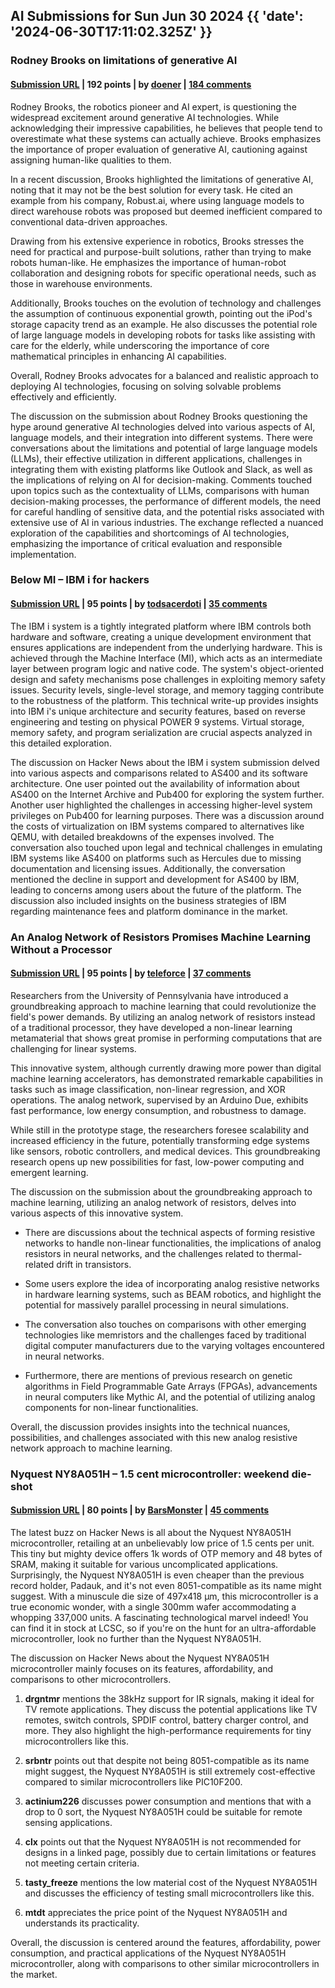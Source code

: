 ## AI Submissions for Sun Jun 30 2024 {{ 'date': '2024-06-30T17:11:02.325Z' }}

### Rodney Brooks on limitations of generative AI

#### [Submission URL](https://techcrunch.com/2024/06/29/mit-robotics-pioneer-rodney-brooks-thinks-people-are-vastly-overestimating-generative-ai/) | 192 points | by [doener](https://news.ycombinator.com/user?id=doener) | [184 comments](https://news.ycombinator.com/item?id=40835588)

Rodney Brooks, the robotics pioneer and AI expert, is questioning the widespread excitement around generative AI technologies. While acknowledging their impressive capabilities, he believes that people tend to overestimate what these systems can actually achieve. Brooks emphasizes the importance of proper evaluation of generative AI, cautioning against assigning human-like qualities to them.

In a recent discussion, Brooks highlighted the limitations of generative AI, noting that it may not be the best solution for every task. He cited an example from his company, Robust.ai, where using language models to direct warehouse robots was proposed but deemed inefficient compared to conventional data-driven approaches.

Drawing from his extensive experience in robotics, Brooks stresses the need for practical and purpose-built solutions, rather than trying to make robots human-like. He emphasizes the importance of human-robot collaboration and designing robots for specific operational needs, such as those in warehouse environments.

Additionally, Brooks touches on the evolution of technology and challenges the assumption of continuous exponential growth, pointing out the iPod's storage capacity trend as an example. He also discusses the potential role of large language models in developing robots for tasks like assisting with care for the elderly, while underscoring the importance of core mathematical principles in enhancing AI capabilities.

Overall, Rodney Brooks advocates for a balanced and realistic approach to deploying AI technologies, focusing on solving solvable problems effectively and efficiently.

The discussion on the submission about Rodney Brooks questioning the hype around generative AI technologies delved into various aspects of AI, language models, and their integration into different systems. There were conversations about the limitations and potential of large language models (LLMs), their effective utilization in different applications, challenges in integrating them with existing platforms like Outlook and Slack, as well as the implications of relying on AI for decision-making. Comments touched upon topics such as the contextuality of LLMs, comparisons with human decision-making processes, the performance of different models, the need for careful handling of sensitive data, and the potential risks associated with extensive use of AI in various industries. The exchange reflected a nuanced exploration of the capabilities and shortcomings of AI technologies, emphasizing the importance of critical evaluation and responsible implementation.

### Below MI – IBM i for hackers

#### [Submission URL](https://silentsignal.github.io/BelowMI/) | 95 points | by [todsacerdoti](https://news.ycombinator.com/user?id=todsacerdoti) | [35 comments](https://news.ycombinator.com/item?id=40837420)

The IBM i system is a tightly integrated platform where IBM controls both hardware and software, creating a unique development environment that ensures applications are independent from the underlying hardware. This is achieved through the Machine Interface (MI), which acts as an intermediate layer between program logic and native code. The system's object-oriented design and safety mechanisms pose challenges in exploiting memory safety issues. Security levels, single-level storage, and memory tagging contribute to the robustness of the platform. This technical write-up provides insights into IBM i's unique architecture and security features, based on reverse engineering and testing on physical POWER 9 systems. Virtual storage, memory safety, and program serialization are crucial aspects analyzed in this detailed exploration.

The discussion on Hacker News about the IBM i system submission delved into various aspects and comparisons related to AS400 and its software architecture. One user pointed out the availability of information about AS400 on the Internet Archive and Pub400 for exploring the system further. Another user highlighted the challenges in accessing higher-level system privileges on Pub400 for learning purposes. There was a discussion around the costs of virtualization on IBM systems compared to alternatives like QEMU, with detailed breakdowns of the expenses involved. The conversation also touched upon legal and technical challenges in emulating IBM systems like AS400 on platforms such as Hercules due to missing documentation and licensing issues. Additionally, the conversation mentioned the decline in support and development for AS400 by IBM, leading to concerns among users about the future of the platform. The discussion also included insights on the business strategies of IBM regarding maintenance fees and platform dominance in the market.

### An Analog Network of Resistors Promises Machine Learning Without a Processor

#### [Submission URL](https://www.hackster.io/news/an-analog-network-of-resistors-promises-machine-learning-without-a-processor-researchers-say-d9cb0655b7a0) | 95 points | by [teleforce](https://news.ycombinator.com/user?id=teleforce) | [37 comments](https://news.ycombinator.com/item?id=40836183)

Researchers from the University of Pennsylvania have introduced a groundbreaking approach to machine learning that could revolutionize the field's power demands. By utilizing an analog network of resistors instead of a traditional processor, they have developed a non-linear learning metamaterial that shows great promise in performing computations that are challenging for linear systems. 

This innovative system, although currently drawing more power than digital machine learning accelerators, has demonstrated remarkable capabilities in tasks such as image classification, non-linear regression, and XOR operations. The analog network, supervised by an Arduino Due, exhibits fast performance, low energy consumption, and robustness to damage. 

While still in the prototype stage, the researchers foresee scalability and increased efficiency in the future, potentially transforming edge systems like sensors, robotic controllers, and medical devices. This groundbreaking research opens up new possibilities for fast, low-power computing and emergent learning.

The discussion on the submission about the groundbreaking approach to machine learning, utilizing an analog network of resistors, delves into various aspects of this innovative system. 

- There are discussions about the technical aspects of forming resistive networks to handle non-linear functionalities, the implications of analog resistors in neural networks, and the challenges related to thermal-related drift in transistors.

- Some users explore the idea of incorporating analog resistive networks in hardware learning systems, such as BEAM robotics, and highlight the potential for massively parallel processing in neural simulations.

- The conversation also touches on comparisons with other emerging technologies like memristors and the challenges faced by traditional digital computer manufacturers due to the varying voltages encountered in neural networks.

- Furthermore, there are mentions of previous research on genetic algorithms in Field Programmable Gate Arrays (FPGAs), advancements in neural computers like Mythic AI, and the potential of utilizing analog components for non-linear functionalities.

Overall, the discussion provides insights into the technical nuances, possibilities, and challenges associated with this new analog resistive network approach to machine learning.

### Nyquest NY8A051H – 1.5 cent microcontroller: weekend die-shot

#### [Submission URL](https://zeptobars.com/en/read/Nyquest-Technology-NY8A051H-8051-smallest-microcontroller) | 80 points | by [BarsMonster](https://news.ycombinator.com/user?id=BarsMonster) | [45 comments](https://news.ycombinator.com/item?id=40841414)

The latest buzz on Hacker News is all about the Nyquest NY8A051H microcontroller, retailing at an unbelievably low price of 1.5 cents per unit. This tiny but mighty device offers 1k words of OTP memory and 48 bytes of SRAM, making it suitable for various uncomplicated applications. Surprisingly, the Nyquest NY8A051H is even cheaper than the previous record holder, Padauk, and it's not even 8051-compatible as its name might suggest. With a minuscule die size of 497x418 µm, this microcontroller is a true economic wonder, with a single 300mm wafer accommodating a whopping 337,000 units. A fascinating technological marvel indeed! You can find it in stock at LCSC, so if you're on the hunt for an ultra-affordable microcontroller, look no further than the Nyquest NY8A051H.

The discussion on Hacker News about the Nyquest NY8A051H microcontroller mainly focuses on its features, affordability, and comparisons to other microcontrollers. 

1. **drgntmr** mentions the 38kHz support for IR signals, making it ideal for TV remote applications. They discuss the potential applications like TV remotes, switch controls, SPDIF control, battery charger control, and more. They also highlight the high-performance requirements for tiny microcontrollers like this.

2. **srbntr** points out that despite not being 8051-compatible as its name might suggest, the Nyquest NY8A051H is still extremely cost-effective compared to similar microcontrollers like PIC10F200.

3. **actinium226** discusses power consumption and mentions that with a drop to 0 sort, the Nyquest NY8A051H could be suitable for remote sensing applications.

4. **clx** points out that the Nyquest NY8A051H is not recommended for designs in a linked page, possibly due to certain limitations or features not meeting certain criteria.

5. **tasty_freeze** mentions the low material cost of the Nyquest NY8A051H and discusses the efficiency of testing small microcontrollers like this.

6. **mtdt** appreciates the price point of the Nyquest NY8A051H and understands its practicality.

Overall, the discussion is centered around the features, affordability, power consumption, and practical applications of the Nyquest NY8A051H microcontroller, along with comparisons to other similar microcontrollers in the market.
